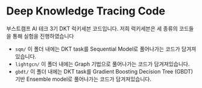 # Deep Knowledge Tracing Code

부스트캠프 AI 테크 3기 DKT 럭키세븐 코드입니다.
저희 럭키세븐은 세 종류의 코드들을 통해 실험을 진행하였습니다
+ `sqm/` 이 폴더 내에는 DKT task를 Sequential Model로 풀어나가는 코드가 담겨져있습니다.
+ `lightgcn/` 이 폴더 내에는 Graph 기법으로 풀어나가는 코드가 담겨져있습니다.
+ `gbdt/` 이 폴더 내에는 DKT task를 Gradient Boosting Decision Tree (GBDT) 기반 Ensemble model로 풀어나가는 코드가 담겨져있습니다.